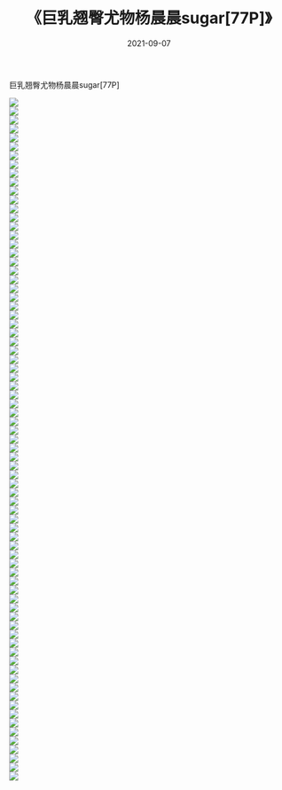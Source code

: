 ﻿---
layout: post
title:  《巨乳翘臀尤物杨晨晨sugar[77P]》
date:   2021-09-07
img: http://img.660000.xyz/Sharelink/性感/2021/巨乳翘臀尤物杨晨晨sugar[77P]/000.jpg
categories: [美女, 清纯, 唯美]
---

巨乳翘臀尤物杨晨晨sugar[77P]

  ![](http://img.660000.xyz/Sharelink/性感/2021/巨乳翘臀尤物杨晨晨sugar[77P]/001.jpg) <br> ![](http://img.660000.xyz/Sharelink/性感/2021/巨乳翘臀尤物杨晨晨sugar[77P]/002.jpg) <br> ![](http://img.660000.xyz/Sharelink/性感/2021/巨乳翘臀尤物杨晨晨sugar[77P]/003.jpg) <br> ![](http://img.660000.xyz/Sharelink/性感/2021/巨乳翘臀尤物杨晨晨sugar[77P]/004.jpg) <br> ![](http://img.660000.xyz/Sharelink/性感/2021/巨乳翘臀尤物杨晨晨sugar[77P]/005.jpg) <br> ![](http://img.660000.xyz/Sharelink/性感/2021/巨乳翘臀尤物杨晨晨sugar[77P]/006.jpg) <br> ![](http://img.660000.xyz/Sharelink/性感/2021/巨乳翘臀尤物杨晨晨sugar[77P]/007.jpg) <br> ![](http://img.660000.xyz/Sharelink/性感/2021/巨乳翘臀尤物杨晨晨sugar[77P]/008.jpg) <br> ![](http://img.660000.xyz/Sharelink/性感/2021/巨乳翘臀尤物杨晨晨sugar[77P]/009.jpg) <br> ![](http://img.660000.xyz/Sharelink/性感/2021/巨乳翘臀尤物杨晨晨sugar[77P]/010.jpg) <br> ![](http://img.660000.xyz/Sharelink/性感/2021/巨乳翘臀尤物杨晨晨sugar[77P]/011.jpg) <br> ![](http://img.660000.xyz/Sharelink/性感/2021/巨乳翘臀尤物杨晨晨sugar[77P]/012.jpg) <br> ![](http://img.660000.xyz/Sharelink/性感/2021/巨乳翘臀尤物杨晨晨sugar[77P]/013.jpg) <br> ![](http://img.660000.xyz/Sharelink/性感/2021/巨乳翘臀尤物杨晨晨sugar[77P]/014.jpg) <br> ![](http://img.660000.xyz/Sharelink/性感/2021/巨乳翘臀尤物杨晨晨sugar[77P]/015.jpg) <br> ![](http://img.660000.xyz/Sharelink/性感/2021/巨乳翘臀尤物杨晨晨sugar[77P]/016.jpg) <br> ![](http://img.660000.xyz/Sharelink/性感/2021/巨乳翘臀尤物杨晨晨sugar[77P]/017.jpg) <br> ![](http://img.660000.xyz/Sharelink/性感/2021/巨乳翘臀尤物杨晨晨sugar[77P]/018.jpg) <br> ![](http://img.660000.xyz/Sharelink/性感/2021/巨乳翘臀尤物杨晨晨sugar[77P]/019.jpg) <br> ![](http://img.660000.xyz/Sharelink/性感/2021/巨乳翘臀尤物杨晨晨sugar[77P]/020.jpg) <br> ![](http://img.660000.xyz/Sharelink/性感/2021/巨乳翘臀尤物杨晨晨sugar[77P]/021.jpg) <br> ![](http://img.660000.xyz/Sharelink/性感/2021/巨乳翘臀尤物杨晨晨sugar[77P]/022.jpg) <br> ![](http://img.660000.xyz/Sharelink/性感/2021/巨乳翘臀尤物杨晨晨sugar[77P]/023.jpg) <br> ![](http://img.660000.xyz/Sharelink/性感/2021/巨乳翘臀尤物杨晨晨sugar[77P]/024.jpg) <br> ![](http://img.660000.xyz/Sharelink/性感/2021/巨乳翘臀尤物杨晨晨sugar[77P]/025.jpg) <br> ![](http://img.660000.xyz/Sharelink/性感/2021/巨乳翘臀尤物杨晨晨sugar[77P]/026.jpg) <br> ![](http://img.660000.xyz/Sharelink/性感/2021/巨乳翘臀尤物杨晨晨sugar[77P]/027.jpg) <br> ![](http://img.660000.xyz/Sharelink/性感/2021/巨乳翘臀尤物杨晨晨sugar[77P]/028.jpg) <br> ![](http://img.660000.xyz/Sharelink/性感/2021/巨乳翘臀尤物杨晨晨sugar[77P]/029.jpg) <br> ![](http://img.660000.xyz/Sharelink/性感/2021/巨乳翘臀尤物杨晨晨sugar[77P]/030.jpg) <br> ![](http://img.660000.xyz/Sharelink/性感/2021/巨乳翘臀尤物杨晨晨sugar[77P]/031.jpg) <br> ![](http://img.660000.xyz/Sharelink/性感/2021/巨乳翘臀尤物杨晨晨sugar[77P]/032.jpg) <br> ![](http://img.660000.xyz/Sharelink/性感/2021/巨乳翘臀尤物杨晨晨sugar[77P]/033.jpg) <br> ![](http://img.660000.xyz/Sharelink/性感/2021/巨乳翘臀尤物杨晨晨sugar[77P]/034.jpg) <br> ![](http://img.660000.xyz/Sharelink/性感/2021/巨乳翘臀尤物杨晨晨sugar[77P]/035.jpg) <br> ![](http://img.660000.xyz/Sharelink/性感/2021/巨乳翘臀尤物杨晨晨sugar[77P]/036.jpg) <br> ![](http://img.660000.xyz/Sharelink/性感/2021/巨乳翘臀尤物杨晨晨sugar[77P]/037.jpg) <br> ![](http://img.660000.xyz/Sharelink/性感/2021/巨乳翘臀尤物杨晨晨sugar[77P]/038.jpg) <br> ![](http://img.660000.xyz/Sharelink/性感/2021/巨乳翘臀尤物杨晨晨sugar[77P]/039.jpg) <br> ![](http://img.660000.xyz/Sharelink/性感/2021/巨乳翘臀尤物杨晨晨sugar[77P]/040.jpg) <br> ![](http://img.660000.xyz/Sharelink/性感/2021/巨乳翘臀尤物杨晨晨sugar[77P]/041.jpg) <br> ![](http://img.660000.xyz/Sharelink/性感/2021/巨乳翘臀尤物杨晨晨sugar[77P]/042.jpg) <br> ![](http://img.660000.xyz/Sharelink/性感/2021/巨乳翘臀尤物杨晨晨sugar[77P]/043.jpg) <br> ![](http://img.660000.xyz/Sharelink/性感/2021/巨乳翘臀尤物杨晨晨sugar[77P]/044.jpg) <br> ![](http://img.660000.xyz/Sharelink/性感/2021/巨乳翘臀尤物杨晨晨sugar[77P]/045.jpg) <br> ![](http://img.660000.xyz/Sharelink/性感/2021/巨乳翘臀尤物杨晨晨sugar[77P]/046.jpg) <br> ![](http://img.660000.xyz/Sharelink/性感/2021/巨乳翘臀尤物杨晨晨sugar[77P]/047.jpg) <br> ![](http://img.660000.xyz/Sharelink/性感/2021/巨乳翘臀尤物杨晨晨sugar[77P]/048.jpg) <br> ![](http://img.660000.xyz/Sharelink/性感/2021/巨乳翘臀尤物杨晨晨sugar[77P]/049.jpg) <br> ![](http://img.660000.xyz/Sharelink/性感/2021/巨乳翘臀尤物杨晨晨sugar[77P]/050.jpg) <br> ![](http://img.660000.xyz/Sharelink/性感/2021/巨乳翘臀尤物杨晨晨sugar[77P]/051.jpg) <br> ![](http://img.660000.xyz/Sharelink/性感/2021/巨乳翘臀尤物杨晨晨sugar[77P]/052.jpg) <br> ![](http://img.660000.xyz/Sharelink/性感/2021/巨乳翘臀尤物杨晨晨sugar[77P]/053.jpg) <br> ![](http://img.660000.xyz/Sharelink/性感/2021/巨乳翘臀尤物杨晨晨sugar[77P]/054.jpg) <br> ![](http://img.660000.xyz/Sharelink/性感/2021/巨乳翘臀尤物杨晨晨sugar[77P]/055.jpg) <br> ![](http://img.660000.xyz/Sharelink/性感/2021/巨乳翘臀尤物杨晨晨sugar[77P]/056.jpg) <br> ![](http://img.660000.xyz/Sharelink/性感/2021/巨乳翘臀尤物杨晨晨sugar[77P]/057.jpg) <br> ![](http://img.660000.xyz/Sharelink/性感/2021/巨乳翘臀尤物杨晨晨sugar[77P]/058.jpg) <br> ![](http://img.660000.xyz/Sharelink/性感/2021/巨乳翘臀尤物杨晨晨sugar[77P]/059.jpg) <br> ![](http://img.660000.xyz/Sharelink/性感/2021/巨乳翘臀尤物杨晨晨sugar[77P]/060.jpg) <br> ![](http://img.660000.xyz/Sharelink/性感/2021/巨乳翘臀尤物杨晨晨sugar[77P]/061.jpg) <br> ![](http://img.660000.xyz/Sharelink/性感/2021/巨乳翘臀尤物杨晨晨sugar[77P]/062.jpg) <br> ![](http://img.660000.xyz/Sharelink/性感/2021/巨乳翘臀尤物杨晨晨sugar[77P]/063.jpg) <br> ![](http://img.660000.xyz/Sharelink/性感/2021/巨乳翘臀尤物杨晨晨sugar[77P]/064.jpg) <br> ![](http://img.660000.xyz/Sharelink/性感/2021/巨乳翘臀尤物杨晨晨sugar[77P]/065.jpg) <br> ![](http://img.660000.xyz/Sharelink/性感/2021/巨乳翘臀尤物杨晨晨sugar[77P]/066.jpg) <br> ![](http://img.660000.xyz/Sharelink/性感/2021/巨乳翘臀尤物杨晨晨sugar[77P]/067.jpg) <br> ![](http://img.660000.xyz/Sharelink/性感/2021/巨乳翘臀尤物杨晨晨sugar[77P]/068.jpg) <br> ![](http://img.660000.xyz/Sharelink/性感/2021/巨乳翘臀尤物杨晨晨sugar[77P]/069.jpg) <br> ![](http://img.660000.xyz/Sharelink/性感/2021/巨乳翘臀尤物杨晨晨sugar[77P]/070.jpg) <br> ![](http://img.660000.xyz/Sharelink/性感/2021/巨乳翘臀尤物杨晨晨sugar[77P]/071.jpg) <br> ![](http://img.660000.xyz/Sharelink/性感/2021/巨乳翘臀尤物杨晨晨sugar[77P]/072.jpg) <br> ![](http://img.660000.xyz/Sharelink/性感/2021/巨乳翘臀尤物杨晨晨sugar[77P]/073.jpg) <br> ![](http://img.660000.xyz/Sharelink/性感/2021/巨乳翘臀尤物杨晨晨sugar[77P]/074.jpg) <br> ![](http://img.660000.xyz/Sharelink/性感/2021/巨乳翘臀尤物杨晨晨sugar[77P]/075.jpg) <br> ![](http://img.660000.xyz/Sharelink/性感/2021/巨乳翘臀尤物杨晨晨sugar[77P]/076.jpg) <br> ![](http://img.660000.xyz/Sharelink/性感/2021/巨乳翘臀尤物杨晨晨sugar[77P]/077.jpg) <br>